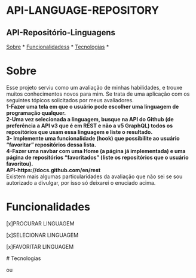 # API-LANGUAGE-REPOSITORY
<h2> API-Repositório-Linguagens </h2>
<a align="center">
<a href="#sobre">Sobre</a> *
<a href="#funcionalidades">Funcionalidadess</a> *
<a href="#tecnologias">Tecnologias</a> *

# Sobre
<p>Esse projeto serviu como um avaliação de minhas habilidades, e trouxe muitos conhecimentos novos para mim.
Se trata de uma aplicação com os seguintes tópicos solicitados por meus avaliadores.
<b><br/>1-Fazer uma tela em que o usuário pode escolher uma linguagem de programação qualquer.
<br/>2-Uma vez selecionada a linguagem, busque na API do Github (de preferência a API v3 que é em
REST e não a v5 GraphQL) todos os repositórios que usam essa linguagem e liste o resultado.
<br/>3- Implemente uma funcionalidade (hook) que possibilite ao usuário “favoritar” repositórios dessa
lista.
<br/>4-Fazer uma navbar com uma Home (a página já implementada) e uma página de repositórios 
“favoritados” (liste os repositórios que o usuário favoritou).
<br/>API-https://docs.github.com/en/rest</b>
<br> Existem mais algumas particularidades da avaliação que não sei se sou autorizado a divulgar,
por isso só deixarei o enuciado acima.
</p>


# Funcionalidades
<p> [x]PROCURAR LINGUAGEM</p>
<p> [x]SELECIONAR LINGUAGEM</p>
<p> [x]FAVORITAR LINGUAGEM</p>
# Tecnologias
<p> ou</p>

<h1 align="center">
<img alt/>

</h1>
